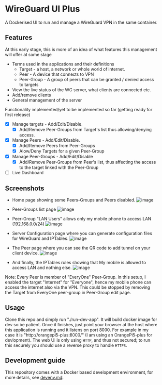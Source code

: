 # WireGuard UI Plus

A Dockerised UI to run and manage a WireGuard VPN in the same container.

## Features

At this early stage, this is more of an idea of what features this management will offer at some stage
* Terms used in the applications and their definitions
  * Target - a host, a network or whole world of internet.
  * Peer - A device that connects to VPN
  * Peer-Group - A group of peers that can be granted / denied access to targets 
* View the live status of the WG server, what clients are connected etc.
* Add/remove clients
* General management of the server

Functionality implemented/yet to be implemented so far (getting ready for first release)
- [x] Manage targets - Add/Edit/Disable.
  - [x] Add/Remove Peer-Groups from Target's list thus allowing/denying access.
- [x] Manage Peers - Add/Edit/Disable.
  - [x] Add/Remove Peers from Peer-Groups
  - [x] Alow/Deny Targets for a given Peer-Group
- [x] Manage Peer-Groups - Add/Edit/Disable
  - [x] Add/Remove Peer-Groups from Peer's list, thus affecting the access to the target linked with the Peer-Group
- [ ] Live Dashboard

## Screenshots ##
* Home page showing some Peers-Groups and Peers disabled.
  ![image](https://github.com/vijaygill/wg-ui-plus/assets/8999486/8f938e8c-a8a0-4def-acc8-868d9f4e50b6)

* Peer-Groups list page
  ![image](https://github.com/vijaygill/wg-ui-plus/assets/8999486/ed583785-3b09-401b-b5eb-84945a625b76)

* Peer-Group "LAN Users" allows only my mobile phone to access LAN (192.168.0.0/24)
  ![image](https://github.com/vijaygill/wg-ui-plus/assets/8999486/b3ac96de-dac5-445d-8d72-5f0960ba7442)

* Server Configuration page where you can generate configuration files for WireGuard and IPTables.
  ![image](https://github.com/vijaygill/wg-ui-plus/assets/8999486/567215b8-53a8-4fc6-aadb-cacab239de37)

* The Peer page where you can see the QR code to add tunnel on your client device.
  ![image](https://github.com/vijaygill/wg-ui-plus/assets/8999486/6ca7a44f-841e-42f7-acda-9d0bbae82fe7)

* And finally, the IPTables rules showing that My mobile is allowed to access LAN and nothing else.
  ![image](https://github.com/vijaygill/wg-ui-plus/assets/8999486/c0f91f13-9ae1-404b-9dd2-3fc3aa2b0069)

Note: Every Peer is member of "EveryOne" Peer-Group. In this setup, I enabled the target "Internet" for "Everyone", hence my mobile phone can access the internet also via the VPN. This could be stopped by removing the Target from EveryOne peer-group in Peer-Group edit page.

## Usage
Clone this repo and simply run "./run-dev-app".
It will build docker image for dev so be patient.
Once it finishes, just point your browser at the host where this application is running and it listens on port 8000. For example in my case it is "http://orangepi5-plus:8000/" (I am using an OrangePi5-plus for devlopment).
The web UI is only using `HTTP`, and thus not secured; to run this securely you should use a reverse proxy to handle `HTTPS`.

## Development guide

This repository comes with a Docker based development environment, for more details, see [devenv.md](devenv.md).
